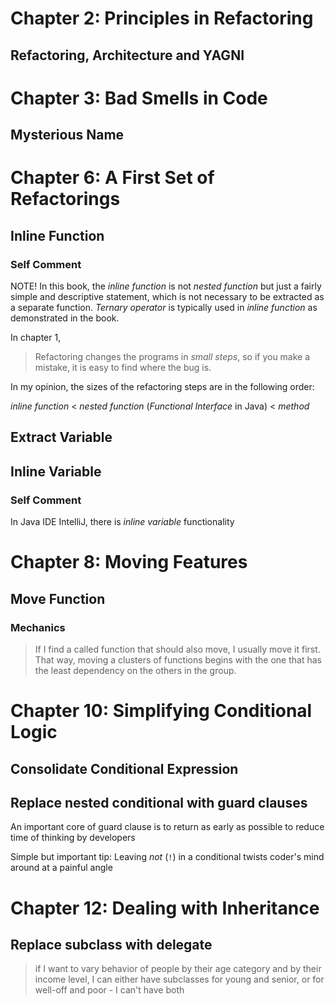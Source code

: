 # Chapter 2: Principles in Refactoring
## Refactoring, Architecture and YAGNI
# Chapter 3: Bad Smells in Code
## Mysterious Name

# Chapter 6: A First Set of Refactorings
## Inline Function
### Self Comment
NOTE! In this book, the *inline function* is not *nested function* but just a fairly simple and descriptive statement, which is not necessary to be extracted as a separate function. *Ternary operator* is typically used in *inline function* as demonstrated in the book.

In chapter 1,

> Refactoring changes the programs in *small steps*, so if you make a mistake, it is easy to find where the bug is.

In my opinion, the sizes of the refactoring steps are in the following order: 

*inline function* < *nested function* (*Functional Interface* in Java) < *method*
## Extract Variable

## Inline Variable
### Self Comment
In Java IDE IntelliJ, there is *inline variable* functionality

# Chapter 8: Moving Features
## Move Function
### Mechanics
> If I find a called function that should also move, I usually move it first. That way, moving a clusters of functions begins with the one that has the least dependency on the others in the group.

# Chapter 10: Simplifying Conditional Logic
## Consolidate Conditional Expression

## Replace nested conditional with guard clauses
An important core of guard clause is to return as early as possible to reduce time of thinking by developers

Simple but important tip: Leaving *not* (`!`) in a conditional twists coder's mind around at a painful angle

# Chapter 12: Dealing with Inheritance
## Replace subclass with delegate
> if I want to vary behavior of people by their age category and by their income level, I can either have subclasses for young and senior, or for well-off and poor - I can't have both


 


